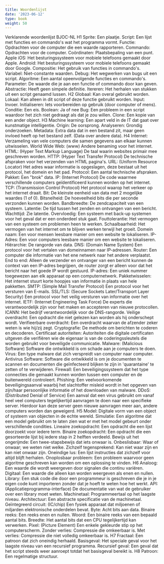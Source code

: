 ```yaml
---
title: Woordenlijst
date: '2023-06-12'
type: book
weight: 50
---
```

Verklarende woordenlijst BJOC-NL
H1
Sprite: Een plaatje.
Script: Een lijst met functies en commando's wat het programma vormt.
Functie: Opdrachten voor de computer die een waarde rapporteren.
Commando: Opdrachten voor de computer.
Coördinaten: Plaatsbepaling van een punt.
Apple iOS: Het besturingssysteem voor mobiele telefoons gemaakt door Apple.
Android: Het besturingssysteem voor mobiele telefoons gemaakt door Google.
Compositie: Het gebruik van functies in commando's.
Variabel: Niet-constante waarden.
Debug: Het wegwerken van bugs uit een script.
Algoritme: Een aantal opeenvolgende functies en commando's.
Parameter: De waarde die je aan een functie of commando door kan geven.
Abstractie: Heeft geen simpele definitie.
Itereren: Het herhalen van stukken uit een script genaamd lussen.
H2
Globaal: Kan overal gebruikt worden.
Lokaal: Kan alleen in dit script of deze functie gebruikt worden.
Input: Invoer.
Initialiseren: Iets voorbereiden op gebruik (door computer of mens).
Conditie: Een eis.
Boolean: Ja of nee
Bug: Een probleem in een script waardoor het zich niet gedraagt als dat je zou willen.
Clone: Een kopie van een ander object.
H3
Machine learning: Een apart veld in de IT dat gaat over kunstmatige intelligentie.
Origin: De oorsprong.
Analyseren: Grondig onderzoeken.
Metadata: Extra data dat in een bestand zit, maar geen invloed heeft op het bestand zelf. (Data over andere data).
H4
Internet: Verzameling van vele computers die samen gegevens aan elkaar kunnen uitwisselen.
World Wide Web: (www) Andere benaming voor het internet.
HTML: (Hyper Text Markup Language) De taal waarin websites primair mee geschreven worden.
HTTP: (Hyper Text Transfer Protocol) De technische afspraken voor het verzenden van HTML pagina's.
URL: (Uniform Resource Locator) Het adres waar informatie is opgeslagen, deze bestaat uit het protocol, het domein en het pad.
Protocol: Een aantal technische afspraken.
Pakket: Een "brok" data.
IP: (Internet Protocol) De code waarmee verschillende computers geïdentificeerd kunnen worden op het internet.
TCP: (Transmission Control Protocol) Het protocol waarop het verkeer op het internet draait.
Bit: De kleinste eenheid van data met 2 mogelijke waardes (1 of 0).
Bitsnelheid: De hoeveelheid bits die per seconde verzonden kunnen worden.
Bandbreedte: De zendcapaciteit van een systeem.
Latentie: De tijd tussen het zenden en ontvangen van een bericht.
Wachttijd: Zie latentie.
Overvloedig: Een systeem met back-up systemen voor het geval dat er een onderdeel stuk gaat.
Fouttolerantie: Het vermogen van een systeem om problemen heen te werken.
Schaalbaarheid: Het vermogen van het internet om te blijven werken terwijl het groeit.
Domein naam: Een voor mensen leesbare manier om een website te lokaliseren.
IP-Adres: Een voor computers leesbare manier om een website te lokaliseren.
Hiërarchie: De rangorde van data.
DNS: (Domain Name System) Een protocol voor het vertalen van domeinnamen naar IP-adressen.
Router: Een computer die informatie van het ene netwerk naar het andere verplaatst.
End to end: Alleen de verzender en ontvanger van een bericht kunnen de context van een IP-adres begrijpen, de router zorgt er alleen voor dat het bericht naar het goede IP wordt gestuurd.
IP-adres: Een uniek nummer toegewezen aan elk apparaat op een computernetwerk.
Pakketwisselen: Het internet stuurt korte hoopjes van informatie in plaats van hele pakketten.
SMTP: (Simple Mail Transfer Protocol) Een protocol voor het versturen van E-mails.
SSL/TLS: (Secure Sockets Later/Transport Layer Security) Een protocol voor het veilig versturen van informatie over het internet.
IETF: (Internet Engineering Task Force) De experts die verantwoordelijk zijn voor het maken en accepteren van nieuwe protocollen.
ICANN: Het bedrijf verantwoordelijk voor de DNS-rangorde.
Veilige overdracht: Een opdracht die niet gelezen kan worden als hij onderschept wordt.
Verifieerbare overdracht: Een overdracht waarvan de afzender zeker weten is wie hij/zij zegt.
Cryptografie: De methode om berichten te coderen en decoderen.
Certificaat autoriteiten: Autoriteiten die digitale certificaten uitgeven die verifiëren wie de eigenaar is van de coderingssleutels die worden gebruikt voor beveiligde communicatie.
Malware: (Malicious Software) Software die ontwikkeld is om schade aan je computers te doen.
Virus: Een type malware dat zich verspreidt van computer naar computer.
Antivirus Software: Software die ontwikkeld is om je documenten te scannen en documenten die geïnfecteerd blijken te zijn in 'quarantaine' te zetten of te verwijderen.
Firewall: Een beveiligingssysteem dat het type connecties die gemaakt kunnen worden tussen een computer en de buitenwereld controleert.
Phishing: Een veelvoorkomende beveiligingsaanval waarbij het slachtoffer misleid wordt in het opgeven van zijn/haar persoonlijke informatie of het downloaden van malware.
DDoS: (Distributed Denial of Service) Een aanval dat een virus gebruikt om vanaf heel veel computers tegelijkertijd aanvragen te doen naar een specifieke server. Hierdoor kan deze server geen nieuwe aanvragen meer aan, andere computers worden dan geweigerd.
H5
Model: Digitale vorm van een object of systeem van objecten in de echte wereld.
Simulatie: Een algoritme dat een model gebruikt om te laten zien wat er met het model gebeurt onder verschillende condities.
Lineaire zoekopdracht: Een opdracht die een lijst doorzoekt voor iedere term.
Binaire zoekopdracht: Een opdracht die een gesorteerde lijst bij iedere stap in 2 helften verdeeld.
Bewijs uit het ongerijmde: Een twee-stapsbewijs dat iets onwaar is.
Onbeslisbaar: Waar of onwaar; we weten niet welke.
Zichzelf tegensprekend: Kan niet waar zijn en kan niet onwaar zijn.
Oneindige lus: Een lijst instructies dat zichzelf voor altijd blijft herhalen.
Onoplosbaar probleem: Een probleem waarvoor geen algoritme geschreven kan worden om een oplossing te vinden.
H6
Analoog: Een waarde die wordt weergeven door signalen die continu variëren.
Digitaal: Een waarde die alleen kan worden weergeven als enen en nullen.
Library: Een stuk code die door een programmeur is geschreven die je in je eigen code kunt importeren zonder dat je hoeft te weten hoe het werkt.
API: (Applicatieprogramma-interface) De documentatie van wat de gebruiker over een library moet weten.
Machinetaal: Programmeertaal op het laagste niveau.
Architectuur: Een abstracte specificatie van de machinetaal.
Geïntegreerd circuit: (IC/chip) Een fysiek apparaat dat miljoenen of miljarden elektronische onderdelen bevat.
Byte: Acht bits aan data.
Binaire reeks: Een reeks enen en nullen.
Woord: Een binaire reeks van een bepaald aantal bits.
Breedte: Het aantal bits dat een CPU tegelijkertijd kan verwerken.
Pixel: (Picture Element) Een enkele gekleurde stip op het computerscherm.
Zonder verlies: Compressie die omkeerbaar is.
Met verlies: Compressie die niet volledig omkeerbaar is.
H7
Fractaal: Een patroon dat zich oneindig herhaald.
Basisgeval: Het speciale geval voor het laagste niveau van een recursief programma.
Recursief geval: Een geval dat het script steeds weer aanroept totdat het basisgeval bereikt is.
H8
Patroon: Een regelmatige structuur.